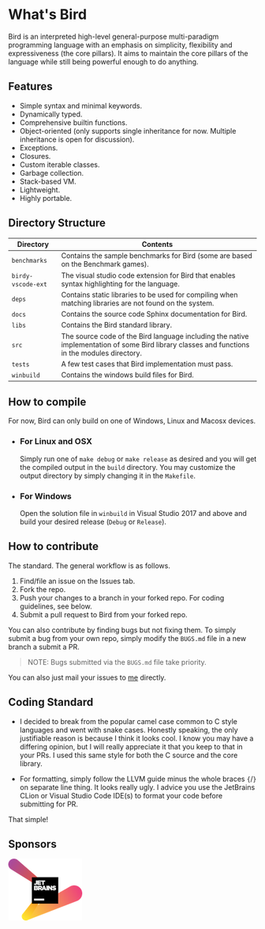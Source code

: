 What's Bird
============
Bird is an interpreted high-level general-purpose multi-paradigm 
programming language with an emphasis on simplicity, flexibility 
and expressiveness (the core pillars). It aims to maintain the 
core pillars of the language while still being powerful enough to
do anything.

## Features

- Simple syntax and minimal keywords.
- Dynamically typed.
- Comprehensive builtin functions.
- Object-oriented (only supports single inheritance for now.
  Multiple inheritance is open for discussion).
- Exceptions.
- Closures.
- Custom iterable classes.
- Garbage collection.
- Stack-based VM.
- Lightweight.
- Highly portable.

## Directory Structure

| Directory | Contents 
|-----------|----------
| `benchmarks` | Contains the sample benchmarks for Bird (some are based on the Benchmark games).
| `birdy-vscode-ext` | The visual studio code extension for Bird that enables syntax highlighting for the language.
| `deps` | Contains static libraries to be used for compiling when matching libraries are not found on the system.
| `docs` | Contains the source code Sphinx documentation for Bird.
| `libs` | Contains the Bird standard library.
| `src` | The source code of the Bird language including the native implementation of some Bird library classes and functions in the modules directory.
| `tests` | A few test cases that Bird implementation must pass.
| `winbuild` | Contains the windows build files for Bird.

## How to compile

For now, Bird can only build on one of Windows, Linux and Macosx devices.

-   ### For Linux and OSX
  
    Simply run one of `make debug` or `make release` as 
    desired and you will get the compiled output in the `build` 
    directory. You may customize the output directory by simply
    changing it in the `Makefile`.
    
-   ### For Windows
    
    Open the solution file in `winbuild` in Visual Studio 2017 
    and above and build your desired release (`Debug` or `Release`).

## How to contribute

The standard. The general workflow is as follows.

1. Find/file an issue on the Issues tab.
2. Fork the repo.
3. Push your changes to a branch in your forked repo. For coding guidelines, see below.
4. Submit a pull request to Bird from your forked repo.

You can also contribute by finding bugs but not fixing them.
To simply submit a bug from your own repo, simply modify the
`BUGS.md` file in a new branch a submit a PR.

> NOTE: Bugs submitted via the `BUGS.md` file take priority.

You can also just mail your issues to [me](mailto:eqliqandfriends@gmail.com) directly.

## Coding Standard

-   I decided to break from the popular camel case common to C style
    languages and went with snake cases. Honestly speaking, the only
    justifiable reason is because I think it looks cool. I know you
    may have a differing opinion, but I will really appreciate it
    that you keep to that in your PRs. I used this same style for both
    the C source and the core library.
    
    
-   For formatting, simply follow the LLVM guide minus the whole
    braces `{`/`}` on separate line thing. It looks really ugly.
    I advice you use the JetBrains CLion or Visual Studio Code
    IDE(s) to format your code before submitting for PR.
    
That simple!

## Sponsors

![JetBrains Logo](jetbrains.png)
